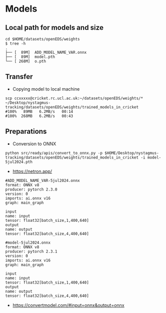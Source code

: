 # Models

## Local path for models and size
```
cd $HOME/datasets/openEDS/weights
$ tree -h
.
├── [  89M]  ADD_MODEL_NAME_VAR.onnx
├── [  89M]  model.pth
└── [ 268M]  o.pth
```

## Transfer 
* Copying model to local machine
```
scp ccxxxxx@cricket.rc.ucl.ac.uk:~/datasets/openEDS/weights/* ~/Desktop/nystagmus-tracking/datasets/openEDS/weights/trained_models_in_cricket
#100%   89MB   6.2MB/s   00:14 
#100%  268MB   6.2MB/s   00:43
```

## Preparations
* Conversion to ONNX
```
python src/ready/apis/convert_to_onnx.py -p $HOME/Desktop/nystagmus-tracking/datasets/openEDS/weights/trained_models_in_cricket -i model-5jul2024.pth
```

* https://netron.app/

```
#ADD_MODEL_NAME_VAR-5jul2024.onnx
format: ONNX v8
producer: pytorch 2.3.0
version: 0
imports: ai.onnx v16
graph: main_graph

input
name: input
tensor: float32[batch_size,1,400,640]
output
name: output
tensor: float32[batch_size,4,400,640]
```

```
#model-5jul2024.onnx
format: ONNX v8
producer: pytorch 2.3.1
version: 0
imports: ai.onnx v16
graph: main_graph

input
name: input
tensor: float32[batch_size,1,400,640]
output
name: output
tensor: float32[batch_size,4,400,640]
```


* https://convertmodel.com/#input=onnx&output=onnx



